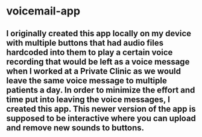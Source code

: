 # voicemail-app

## I originally created this app locally on my device with multiple buttons that had audio files hardcoded into them to play a certain voice recording that would be left as a voice message when I worked at a Private Clinic as we would leave the same voice message to multiple patients a day. In order to minimize the effort and time put into leaving the voice messages, I created this app. This newer version of the app is supposed to be interactive where you can upload and remove new sounds to buttons.
